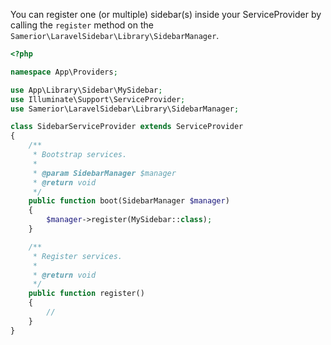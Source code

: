 You can register one (or multiple) sidebar(s) inside your ServiceProvider by calling the `register` method on the `Samerior\LaravelSidebar\Library\SidebarManager`.
```php
<?php

namespace App\Providers;

use App\Library\Sidebar\MySidebar;
use Illuminate\Support\ServiceProvider;
use Samerior\LaravelSidebar\Library\SidebarManager;

class SidebarServiceProvider extends ServiceProvider
{
    /**
     * Bootstrap services.
     *
     * @param SidebarManager $manager
     * @return void
     */
    public function boot(SidebarManager $manager)
    {
        $manager->register(MySidebar::class);
    }

    /**
     * Register services.
     *
     * @return void
     */
    public function register()
    {
        //
    }
}

```
